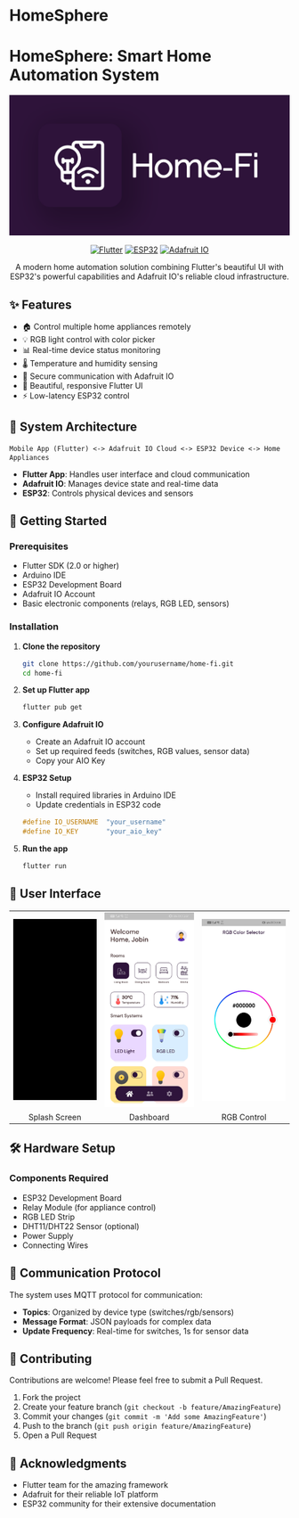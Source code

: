 # HomeSphere
# HomeSphere: Smart Home Automation System

<div align="center">
  <img src="Home-Fi.png" width="700" alt="Home-Fi Logo">

  [![Flutter](https://img.shields.io/badge/Flutter-2.0+-blue.svg)](https://flutter.dev/)
  [![ESP32](https://img.shields.io/badge/ESP32-Compatible-brightgreen.svg)](https://www.espressif.com/)
  [![Adafruit IO](https://img.shields.io/badge/Adafruit%20IO-Connected-red.svg)](https://io.adafruit.com/)
  
  <p>
    A modern home automation solution combining Flutter's beautiful UI with ESP32's powerful capabilities and Adafruit IO's reliable cloud infrastructure.
  </p>
</div>

## ✨ Features

- 🏠 Control multiple home appliances remotely
- 💡 RGB light control with color picker
- 📊 Real-time device status monitoring
- 🌡️ Temperature and humidity sensing
- 🔐 Secure communication with Adafruit IO
- 📱 Beautiful, responsive Flutter UI
- ⚡ Low-latency ESP32 control

## 🎯 System Architecture

```
Mobile App (Flutter) <-> Adafruit IO Cloud <-> ESP32 Device <-> Home Appliances
```

- **Flutter App**: Handles user interface and cloud communication
- **Adafruit IO**: Manages device state and real-time data
- **ESP32**: Controls physical devices and sensors

## 🚀 Getting Started

### Prerequisites

- Flutter SDK (2.0 or higher)
- Arduino IDE
- ESP32 Development Board
- Adafruit IO Account
- Basic electronic components (relays, RGB LED, sensors)

### Installation

1. **Clone the repository**
   ```bash
   git clone https://github.com/yourusername/home-fi.git
   cd home-fi
   ```

2. **Set up Flutter app**
   ```bash
   flutter pub get
   ```

3. **Configure Adafruit IO**
   - Create an Adafruit IO account
   - Set up required feeds (switches, RGB values, sensor data)
   - Copy your AIO Key

4. **ESP32 Setup**
   - Install required libraries in Arduino IDE
   - Update credentials in ESP32 code
   ```cpp
   #define IO_USERNAME  "your_username"
   #define IO_KEY       "your_aio_key"
   ```

5. **Run the app**
   ```bash
   flutter run
   ```

## 📱 User Interface

<div align="center">
  <table>
    <tr>
      <td><img src="1_Splash.gif" width="240" alt="Splash Screen"/></td>
      <td><img src="2_Dash.jpg" width="240" alt="Dashboard"/></td>
      <td><img src="3_RGB.jpg" width="240" alt="RGB Control"/></td>
    </tr>
    <tr>
      <td align="center">Splash Screen</td>
      <td align="center">Dashboard</td>
      <td align="center">RGB Control</td>
    </tr>
  </table>
</div>

## 🛠️ Hardware Setup

### Components Required
- ESP32 Development Board
- Relay Module (for appliance control)
- RGB LED Strip
- DHT11/DHT22 Sensor (optional)
- Power Supply
- Connecting Wires

## 📡 Communication Protocol

The system uses MQTT protocol for communication:
- **Topics**: Organized by device type (switches/rgb/sensors)
- **Message Format**: JSON payloads for complex data
- **Update Frequency**: Real-time for switches, 1s for sensor data

## 🤝 Contributing

Contributions are welcome! Please feel free to submit a Pull Request.

1. Fork the project
2. Create your feature branch (`git checkout -b feature/AmazingFeature`)
3. Commit your changes (`git commit -m 'Add some AmazingFeature'`)
4. Push to the branch (`git push origin feature/AmazingFeature`)
5. Open a Pull Request


## 🙏 Acknowledgments

- Flutter team for the amazing framework
- Adafruit for their reliable IoT platform
- ESP32 community for their extensive documentation
</a>

